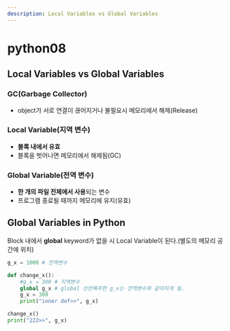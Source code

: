 ```yaml
---
description: Local Variables vs Global Variables
---
```


# python08

## Local Variables vs Global Variables

### GC\(Garbage Collector\)

* object가 서로 연결이 끊어지거나 불필요시 메모리에서 해제\(Release\)

### Local Variable\(지역 변수\)

* **블록 내에서 유효**
* 블록을 벗어나면 메모리에서 해제됨\(GC\)

### Global Variable\(전역 변수\)

* **한 개의 파일 전체에서 사용**되는 변수
* 프로그램 종료될 때까지 메모리에 유지\(유효\)

## Global Variables in Python

Block 내에서 **global** keyword가 없을 시 Local Variable이 된다.\(별도의 메모리 공간에 위치\)

```python
g_x = 1000 # 전역변수

def change_x():
    #g_x = 300 # 지역변수
    global g_x # global 선언해주면 g_x는 전역변수와 같아지게 됨.
    g_x = 300
    print("inner def>>", g_x)

change_x()
print("222>>", g_x)
```

